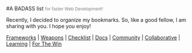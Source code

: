 #A BADASS list <small style="color: gray"> for faster Web Development! </small>

Recently, I decided to organize my bookmarks. So, like a good fellow, I am sharing with you. I hope you enjoy!

[Frameworks](/sections/frameworks.md) | [Weapons](/sections/weapons.md) | [Checklist](/sections/checklist.md) | [Docs](/sections/docs.md) | [Community](/sections/community.md) | [Collaborative](/sections/collaborative.md) | [Learning](/sections/learning.md) | [For The Win](/sections/ftw.md)
